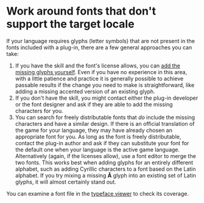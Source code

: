 # Work around fonts that don't support the target locale

If your language requires glyphs (letter symbols) that are not present in the fonts included with a plug-in, there are a few general approaches you can take:

1. If you have the skill and the font's license allows, you can [add the missing glyphs yourself](dm-overview.md#tools). Even if you have no experience in this area, with a little patience and practice it is generally possible to achieve passable results if the change you need to make is straightforward, like adding a missing accented version of an existing glyph.
2. If you don't have the skill, you might contact either the plug-in developer or the font designer and ask if they are able to add the missing characters for you.
3. You can search for freely distributable fonts that *do* include the missing characters and have a similar design. If there is an official translation of the game for your language, they may have already chosen an appropriate font for you. As long as the font is freely distributable, contact the plug-in author and ask if they can substitute your font for the default one when your language is the active game language. Alternatively (again, if the licenses allow), use a font editor to merge the two fonts. This works best when adding glyphs for an entirely different alphabet, such as adding Cyrillic characters to a font based on the Latin alphabet. If you try mixing a missing **Â** glyph into an existing set of Latin glyphs, it will almost certainly stand out.

You can examine a font file in the [typeface viewer](dm-type-viewer.md) to check its coverage.